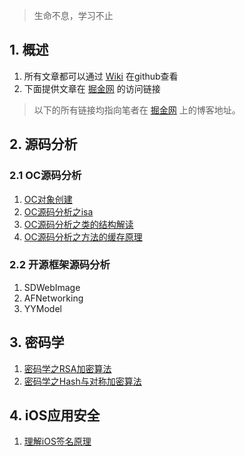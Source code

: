 > 生命不息，学习不止

## 1. 概述

1. 所有文章都可以通过 [Wiki](https://github.com/ConstantCody/blogs/wiki) 在github查看    
2. 下面提供文章在 [掘金网](https://juejin.im/user/5bab3a6a6fb9a05cfe487448/posts) 的访问链接

> 以下的所有链接均指向笔者在 [掘金网](https://juejin.im/user/5bab3a6a6fb9a05cfe487448/posts) 上的博客地址。


## 2. 源码分析

### 2.1 OC源码分析

1. [OC对象创建](https://juejin.im/post/5de08bf85188254fc26bc242)
2. [OC源码分析之isa](https://juejin.im/post/5e0d4c686fb9a048401cff26)
3. [OC源码分析之类的结构解读](https://juejin.im/post/5e2c018a5188254dc42da951)
4. [OC源码分析之方法的缓存原理](https://juejin.im/post/5e49b929e51d4526d71d3946)

### 2.2 开源框架源码分析

1. SDWebImage
2. AFNetworking
3. YYModel

## 3. 密码学

1. [密码学之RSA加密算法](https://juejin.im/post/5da19510f265da5b7a754840)
1. [密码学之Hash与对称加密算法](https://juejin.im/post/5dad86796fb9a04e3559870e)

## 4. iOS应用安全

1. [理解iOS签名原理](https://juejin.im/post/5db1a7366fb9a02025668bcd)




